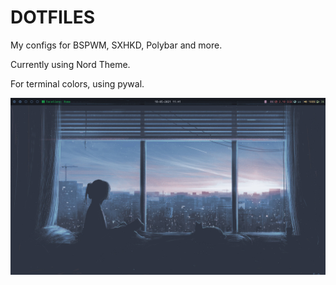 # DOTFILES

My configs for BSPWM, SXHKD, Polybar and more.

Currently using Nord Theme.

For terminal colors, using pywal.

![Preview](./Preview.png)
